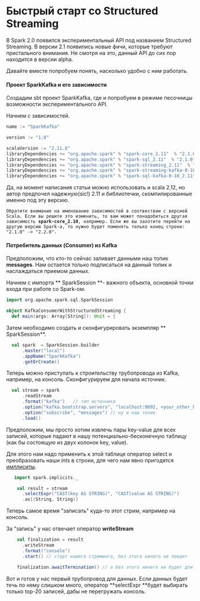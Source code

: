 # Быстрый старт со Structured Streaming

В Spark 2.0 появился экспериментальный API под названием Structured Streaming. В версии 2.1 появились новые фичи, которые требуют пристального внимания. Не смотря на это, данный API до сих пор находится в версии alpha.

Давайте вместе попробуем понять, насколько удобно с ним работать.

#### Проект SparkKafka и его зависимости

Создадим sbt проект SparkKafka, где и попробуем в режиме песочницы возможности экспериментального API.

Начнем с зависимостей.

```scala
name := "SparkKafka"

version := "1.0"

scalaVersion := "2.11.8"
libraryDependencies += "org.apache.spark" % "spark-core_2.11"  % "2.1.0"
libraryDependencies += "org.apache.spark" % "spark-sql_2.11"  % "2.1.0"
libraryDependencies += "org.apache.spark" % "spark-streaming_2.11"  % "2.1.0"
libraryDependencies += "org.apache.spark" % "spark-streaming-kafka-0-10_2.11" % "2.1.0"
libraryDependencies += "org.apache.spark" % "spark-sql-kafka-0-10_2.11" % "2.1.0"
```

Да, на момент написания статьи можно использовать и scala 2.12, но автор предпочел надежную\(sic!\) 2.11 и библиотечки, скомпилированные именно под эту версию.

`Обратите внимание на именование зависимостей в соотвествии с версией Scala. Если вы решите это изменить, то вам может понадобиться другая зависимость `**`spark-core_2.10`**`, например. Если же вы захотите перейти на другую версию Spark-а, то нужно будет поменять только конец строки:  "2.1.0" -> "2.2.0".`

#### Потребитель данных \(Consumer\) из Kafka

Предположим, что кто-то сейчас заливает данными наш топик **messages**. Нам остается только подписаться на данный топик и наслаждаться приемом данных.

Начнем с импорта ** SparkSession **- важного объекта, основной точки входа при работе со Spark-ом.

```scala
import org.apache.spark.sql.SparkSession

object KafkaConsumerWithStructuredStreaming {
  def main(args: Array[String]): Unit = {
```

Затем необходимо создать и сконфигурировать экземпляр ** SparkSession**.

```scala
  val spark  = SparkSession.builder
      .master("local")
      .appName("SparkKafka")
      .getOrCreate()
```

Теперь можно приступать к строительству трубопровода из Kafka, например, на консоль. Сконфигурируем для начала источник.

```scala
  val stream = spark
      .readStream
      .format("kafka")   // тип источника
      .option("kafka.bootstrap.servers", "localhost:9092, <your_other_host>:9092") // URL до Kafka
      .option("subscribe", "messages") // ну и наш топик
      .load()
```

Предположим, мы просто хотим извлечь пары key-value для всех записей, которые падают в нашу потенциально-бесконечную таблицу \(как бы состоящую из двух колонок key, value\).

Для этого нам надо применить к этой таблице оператор select и преобразовать наши ints в строки, для чего нам явно пригодятся [имплиситы](https://habrahabr.ru/post/209850/).

```scala
   import spark.implicits._

    val result = stream
      .selectExpr("CAST(key AS STRING)", "CAST(value AS STRING)")
      .as[(String, String)]
```

Теперь самое время "записать" куда-то этот стрим, например на консоль.

За "запись" у нас отвечает оператор **writeStream**

```scala
    val finalization = result
      .writeStream
      .format("console")
      .start() // старт нашего стриминга, без этого ничего не поедет

    finalization.awaitTermination() // а без этого ничего не будет длится
```

Вот и готов у нас первый трубопровод для данных. Если данных будет течь по нему слишком много, оператор **selectExpr **будет выбирать только top-20 записей, дабы не перегружать консоль.


